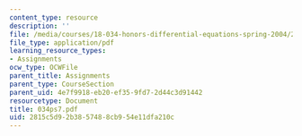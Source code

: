 ```yaml
---
content_type: resource
description: ''
file: /media/courses/18-034-honors-differential-equations-spring-2004/2815c5d92b3857488cb954e11dfa210c_034ps7.pdf
file_type: application/pdf
learning_resource_types:
- Assignments
ocw_type: OCWFile
parent_title: Assignments
parent_type: CourseSection
parent_uid: 4e7f9918-eb20-ef35-9fd7-2d44c3d91442
resourcetype: Document
title: 034ps7.pdf
uid: 2815c5d9-2b38-5748-8cb9-54e11dfa210c
---
```

